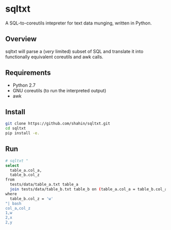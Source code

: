 # sqltxt
A SQL-to-coreutils intepreter for text data munging, written in Python.

## Overview
sqltxt will parse a (*very* limited) subset of SQL and translate it into functionally equivalent coreutils and awk calls.

## Requirements

* Python 2.7
* GNU coreutils (to run the interpreted output)
* awk

## Install

```bash
git clone https://github.com/shahin/sqltxt.git
cd sqltxt
pip install -e.
```

## Run

```bash
# sqltxt "
select
  table_a.col_a,
  table_b.col_z
from
  tests/data/table_a.txt table_a
  join tests/data/table_b.txt table_b on (table_a.col_a = table_b.col_a)
where
  table_b.col_z = 'w'
"| bash
col_a,col_z
1,w
2,x
2,y
